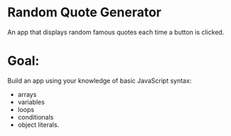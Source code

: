 # Random Quote Generator
 An app that displays random famous quotes each time a button is clicked.

 # Goal:
 Build an app using your knowledge of basic JavaScript syntax:
 - arrays
 - variables
 - loops 
 - conditionals
 - object literals.
